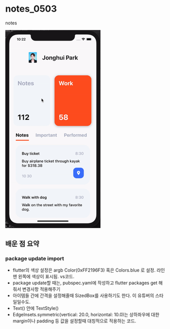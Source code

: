 # notes_0503

notes

<div>
<img src="image/project1day1ui_0503.gif" width="300px">
</div>

## 배운 점 요약

### package update import

- flutter의 색상 설정은 argb Color(0xFF2196F3) 혹은 Colors.blue 로 설정. 라인 맨 왼쪽에 색상이 표시됨. vs코드.
- package update할 때는, pubspec.yaml에 작성하고 flutter packages get 해줘서 변경사항 적용해주기
- 아이템들 간에 간격을 설정해줄때 SizedBox를 사용하기도 한다. 이 유튜버의 스타일일수도.
- Text() 안에 TextStyle()
- EdgeInsets.symmetric(vertical: 20.0, horizontal: 10.0)는 상하좌우에 대한 margin이나 padding 등 값을 설정할때 대칭적으로 적용하는 코드.
